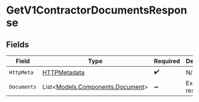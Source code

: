 # GetV1ContractorDocumentsResponse


## Fields

| Field                                                                   | Type                                                                    | Required                                                                | Description                                                             |
| ----------------------------------------------------------------------- | ----------------------------------------------------------------------- | ----------------------------------------------------------------------- | ----------------------------------------------------------------------- |
| `HttpMeta`                                                              | [HTTPMetadata](../../Models/Components/HTTPMetadata.md)                 | :heavy_check_mark:                                                      | N/A                                                                     |
| `Documents`                                                             | List<[Models.Components.Document](../../Models/Components/Document.md)> | :heavy_minus_sign:                                                      | Example response                                                        |